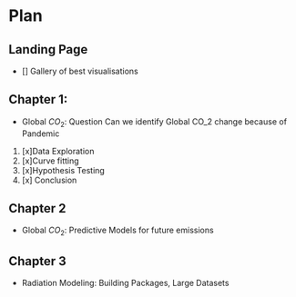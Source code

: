 # Plan 
## Landing Page
- [] Gallery of best visualisations
## Chapter 1:
-  Global $CO_2$: Question Can we identify Global CO_2 change because of Pandemic 
1. [x]Data Exploration
2. [x]Curve fitting
3. [x]Hypothesis Testing 
3. [x] Conclusion 
## Chapter 2
- Global $CO_2$: Predictive Models for future emissions
## Chapter 3
- Radiation Modeling: Building Packages, Large Datasets  
